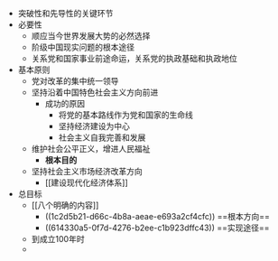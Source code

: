 - 突破性和先导性的关键环节
- 必要性
	- 顺应当今世界发展大势的必然选择
	- 阶级中国现实问题的根本途径
	- 关系党和国家事业前途命运，关系党的执政基础和执政地位
- 基本原则
	- 党对改革的集中统一领导
	- 坚持沿着中国特色社会主义方向前进
		- 成功的原因
			- 将党的基本路线作为党和国家的生命线
			- 坚持经济建设为中心
			- 社会主义自我完善和发展
	- 维护社会公平正义，增进人民福祉
		- **根本目的**
	- 坚持社会主义市场经济改革方向
		- [[建设现代化经济体系]]
- 总目标
	- [[八个明确的内容]]
		- ((1c2d5b21-d66c-4b8a-aeae-e693a2cf4cfc)) ==根本方向==
		- ((614330a5-0f7d-4276-b2ee-c1b923dffc43)) ==实现途径==
	- 到成立100年时
	-